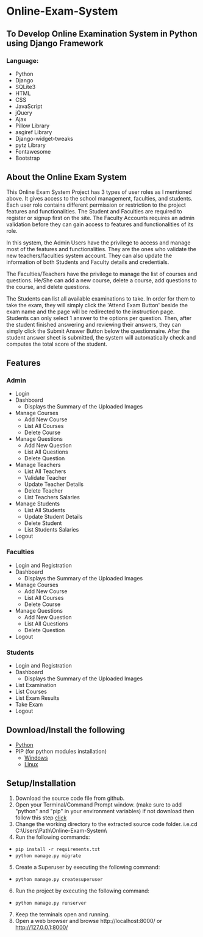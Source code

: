 # Online-Exam-System

## To Develop Online Examination System in Python using Django Framework

### Language: 
- Python
- Django
- SQLite3
- HTML
- CSS
- JavaScript
- jQuery
- Ajax
- Pillow Library
- asgiref Library
- Django-widget-tweaks
- pytz Library
- Fontawesome
- Bootstrap

## About the Online Exam System

This Online Exam System Project has 3 types of user roles as I mentioned above. It gives access to the school management, faculties, and students. Each user role contains different permission or restriction to the project features and functionalities. The Student and Faculties are required to register or signup first on the site. The Faculty Accounts requires an admin validation before they can gain access to features and functionalities of its role.

In this system, the Admin Users have the privilege to access and manage most of the features and functionalities. They are the ones who validate the new teachers/faculties system account. They can also update the information of both Students and Faculty details and credentials.

The Faculties/Teachers have the privilege to manage the list of courses and questions. He/She can add a new course, delete a course, add questions to the course, and delete questions.

The Students can list all available examinations to take. In order for them to take the exam, they will simply click the 'Attend Exam Button' beside the exam name and the page will be redirected to the instruction page. Students can only select 1 answer to the options per question. Then, after the student finished answering and reviewing their answers, they can simply click the Submit Answer Button below the questionnaire. After the student answer sheet is submitted, the system will automatically check and computes the total score of the student.


## Features
### Admin
- Login
- Dashboard
  - Displays the Summary of the Uploaded Images
- Manage Courses
  - Add New Course
  - List All Courses
  - Delete Course
- Manage Questions
  - Add New Question
  - List All Questions
  - Delete Question
- Manage Teachers
  - List All Teachers
  - Validate Teacher
  - Update Teacher Details
  - Delete Teacher
  - List Teachers Salaries
- Manage Students
  - List All Students
  - Update Student Details
  - Delete Student
  - List Students Salaries
- Logout

### Faculties
- Login and Registration
- Dashboard
  - Displays the Summary of the Uploaded Images
- Manage Courses
  - Add New Course
  - List All Courses
  - Delete Course
- Manage Questions
  - Add New Question
  - List All Questions
  - Delete Question
- Logout

### Students
- Login and Registration
- Dashboard
  - Displays the Summary of the Uploaded Images
- List Examination
- List Courses
- List Exam Results
- Take Exam
- Logout

## Download/Install the following
- [Python](https://www.python.org/downloads/)
- PIP (for  python modules installation)
  -  [Windows]()
  -  [Linux]()

## Setup/Installation
1. Download the source code file from github.
2. Open your Terminal/Command Prompt window.
 (make sure to add "python" and "pip" in your environment variables) if not download then follow this step [click]()
3. Change the working directory to the extracted source code folder. i.e.cd C:\Users\Path\Online-Exam-System\
4. Run the following commands:
  - `pip install -r requirements.txt`
  - `python manage.py migrate`
5. Create a Superuser by executing the following command:
  - `python manage.py createsuperuser`
6. Run the project by executing the following command:
  - `python manage.py runserver`
7. Keep the terminals open and running.
8. Open a web browser and browse http://localhost:8000/ or http://127.0.0.1:8000/
